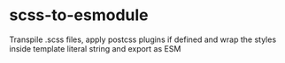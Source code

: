 # scss-to-esmodule
Transpile .scss files, apply postcss plugins if defined and wrap the styles inside template literal string and export as ESM
